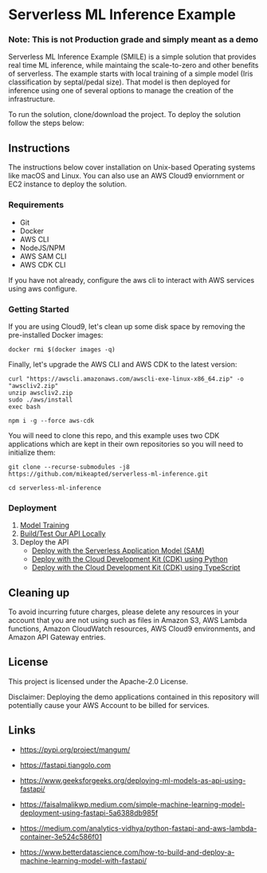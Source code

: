 # Serverless ML Inference Example

### Note: This is not Production grade and simply meant as a demo

Serverless ML Inference Example (SMILE) is a simple solution that provides real time ML inference, while maintaing the scale-to-zero and other benefits of serverless. The example starts with local training of a simple model (Iris classification by septal/pedal size). That model is then deployed for inference using one of several options to manage the creation of the infrastructure.

To run the solution, clone/download the project. To deploy the solution follow the steps below:


## Instructions

The instructions below cover installation on Unix-based Operating systems like macOS and Linux. You can also use an AWS Cloud9 enviornment or EC2 instance to deploy the solution.

### Requirements
- Git
- Docker
- AWS CLI
- NodeJS/NPM
- AWS SAM CLI
- AWS CDK CLI

If you have not already, configure the aws cli to interact with AWS services using aws configure.

### Getting Started

If you are using Cloud9, let's clean up some disk space by removing the pre-installed Docker images:

```shell
docker rmi $(docker images -q)
```

Finally, let's upgrade the AWS CLI and AWS CDK to the latest version:

```shell
curl "https://awscli.amazonaws.com/awscli-exe-linux-x86_64.zip" -o "awscliv2.zip"
unzip awscliv2.zip
sudo ./aws/install
exec bash

npm i -g --force aws-cdk
```

You will need to clone this repo, and this example uses two CDK applications which are kept in their own repositories so you will need to initialize them:

```shell
git clone --recurse-submodules -j8 https://github.com/mikeapted/serverless-ml-inference.git

cd serverless-ml-inference
```

### Deployment

1. [Model Training](docs/model_training.md)
2. [Build/Test Our API Locally](docs/build_test_locally.md)
3. Deploy the API
    - [Deploy with the Serverless Application Model (SAM)](docs/deploy_with_sam.md)
    - [Deploy with the Cloud Development Kit (CDK) using Python](docs/deploy_with_cdk.md)
    - [Deploy with the Cloud Development Kit (CDK) using TypeScript](docs/deploy_with_cdk_typescript.md)

## Cleaning up

To avoid incurring future charges, please delete any resources in your account that you are not using such as files in Amazon S3, AWS Lambda functions, Amazon CloudWatch resources, AWS Cloud9 environments, and Amazon API Gateway entries.

## License

This project is licensed under the Apache-2.0 License.

Disclaimer: Deploying the demo applications contained in this repository will potentially cause your AWS Account to be billed for services.

## Links

- https://pypi.org/project/mangum/
- https://fastapi.tiangolo.com

- https://www.geeksforgeeks.org/deploying-ml-models-as-api-using-fastapi/
- https://faisalmalikwp.medium.com/simple-machine-learning-model-deployment-using-fastapi-5a6388db985f
- https://medium.com/analytics-vidhya/python-fastapi-and-aws-lambda-container-3e524c586f01
- https://www.betterdatascience.com/how-to-build-and-deploy-a-machine-learning-model-with-fastapi/
